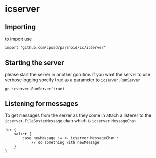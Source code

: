 # icserver
## Importing
to import use
```
import "github.com/cpssd/paranoid/ic/icserver"
```

## Starting the server
please start the server in another gorutine.
if you want the server to use verbose logging specify true as a parameter to `icserver.RunServer`
```
go icserver.RunServer(true)
```

## Listening for messages
To get messages from the server as they come in attach a listener to the `icserver.FileSystemMessage` chan which is `icserver.MessageChan`
```
for {
    select {
        case newMessage := <- icserver.MessageChan :
            // do something with newMessage
    }
}
```
